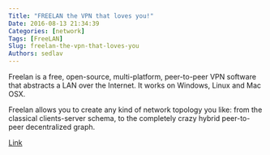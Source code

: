 ```yaml
---
Title: "FREELAN the VPN that loves you!"
Date: 2016-08-13 21:34:39
Categories: [network]
Tags: [FreeLAN]
Slug: freelan-the-vpn-that-loves-you
Authors: sedlav
---
```


Freelan is a free, open-source, multi-platform, peer-to-peer VPN software that abstracts a LAN over the Internet. It works on Windows, Linux and Mac OSX.

Freelan allows you to create any kind of network topology you like: from the classical clients-server schema, to the completely crazy hybrid peer-to-peer decentralized graph.

[Link](https://www.freelan.org/)
